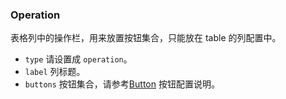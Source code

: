 ### Operation

表格列中的操作栏，用来放置按钮集合，只能放在 table 的列配置中。

-   `type` 请设置成 `operation`。
-   `label` 列标题。
-   `buttons` 按钮集合，请参考[Button](./Form/Button.md) 按钮配置说明。
